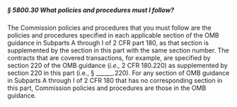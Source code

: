 ##### § 5800.30 What policies and procedures must I follow? #####

The Commission policies and procedures that you must follow are the policies and procedures specified in each applicable section of the OMB guidance in Subparts A through I of 2 CFR part 180, as that section is supplemented by the section in this part with the same section number. The contracts that are covered transactions, for example, are specified by section 220 of the OMB guidance (*i.e.,* 2 CFR 180.220) as supplemented by section 220 in this part (i.e., § \_\_\_\_\_\_.220). For any section of OMB guidance in Subparts A through I of 2 CFR 180 that has no corresponding section in this part, Commission policies and procedures are those in the OMB guidance.